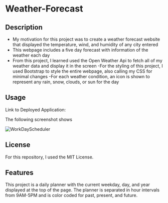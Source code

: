 # Weather-Forecast

## Description

- My motivation for this project was to create a weather forecast website that displayed the temperature, wind, and humidity of any city entered
- This webpage includes a five day forecast with information of the weather each day
- From this project, I learned used the Open Weather Api to fetch all of my weather data and display it in the screen
-For the styling of this project, I used Bootstrap to style the entire webpage, also calling my CSS for minimal changes
-For each weather condition, an icon is shown to represent any rain, snow, clouds, or sun for the day

## Usage

Link to Deployed Application: 

The following screenshot shows 

![WorkDayScheduler](https://user-images.githubusercontent.com/120453099/215929729-1ade5dae-1dc6-4103-a50e-5b5e92a11466.png)


## License

For this repository, I used the MIT License.

## Features

This project is a daily planner with the current weekday, day, and year displayed at the top of the page. The planner is separated in hour intervals from 9AM-5PM and is color coded for past, present, and future. 
